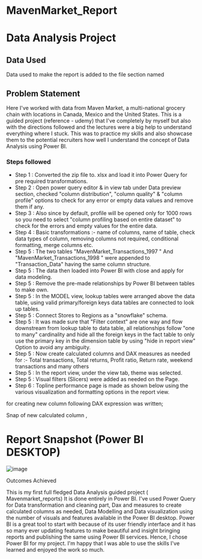 # MavenMarket_Report
# Data Analysis Project

## Data Used
Data used to make the report is added to the file section named 
## Problem Statement

Here I've worked with data from Maven Market, a multi-national grocery chain with locations in Canada, Mexico and the United States. This is a guided project (reference - udemy) that I've completely by myself but also with the directions followed and the lectures were a big help to understand everything where I stuck. This was to practice my skills and also showcase them to the potential recruiters how well I understand the concept of Data Analysis using Power BI.

### Steps followed 

- Step 1 : Converted the zip file to. xlsx and load it into Power Query for pre required transformations.
- Step 2 : Open power query editor & in view tab under Data preview section, checked "column distribution", "column quality" & "column profile" options to check for any error or empty data values and remove them if any.
- Step 3 : Also since by default, profile will be opened only for 1000 rows so you need to select "column profiling based on entire dataset" to check for the errors and empty values for the entire data.
- Step 4 : Basic transformations :- name of columns, name of table, check data types of column, removing columns not required, conditional formatting, merge columns etc.
- Step 5 : The two tables "MavenMarket_Transactions_1997 " And "MavenMarket_Transactions_1998 " were appended to "Transaction_Data" having the same column structure.
- Step 5 : The data then loaded into Power BI with close and apply for data modeling.
- Step 5 : Remove the pre-made relationships by Power BI between tables to make own.
- Step 5 : In the MODEL view, lookup tables were arranged above the data table, using valid primary/foreign keys data tables are connected to look up tables.
- Step 5 : Connect Stores to Regions as a "snowflake" schema.
- Step 5 : It was made sure that "Filter context" are one way and flow downstream from lookup table to data table, all relationships follow "one to many" cardinality and hide all the foreign keys in the fact table to only use the primary key in the dimension table by using "hide in report view" Option to avoid any ambiguity.
- Step 5 : Now create calculated columns and  DAX measures as needed for :- Total transactions, Total returns, Profit ratio, Return rate, weekend transactions and many others
- Step 5 : In the report view, under the view tab, theme was selected.
- Step 5 : Visual filters (Slicers) were added as needed on the Page.
- Step 6 : Topline performance page is made as shown below using the various visualization and formatting options in the report view.

  


for creating new column following DAX expression was written;
       
        
        
Snap of new calculated column ,



        
 
 # Report Snapshot (Power BI DESKTOP)

 ![image](https://github.com/23Priy/-MavenMarket_Report/assets/151018390/90be8d59-3637-4acc-a973-0c17d794f47d)



Outcomes Achieved

This is my first full fledged Data Analysis guided project ( Mavenmarket_reports) It is done entirely in Power BI. I've used Power Query for Data transformation and cleaning part, Dax and measures to create calculated columns as needed, Data Modelling and Data visualization using the number of visuals and features available in the Power BI desktop. Power BI is a great tool to start with because of its user friendly interface and it has so many ever updating features to make beautiful and insight bringing reports and publishing the same using Power BI services. Hence, I chose Power BI for my project. I'm happy that I was able to use the skills I've learned and enjoyed the work so much.

